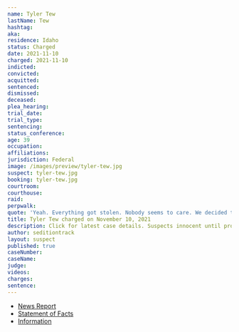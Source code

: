 ```yaml
---
name: Tyler Tew
lastName: Tew
hashtag:
aka:
residence: Idaho
status: Charged
date: 2021-11-10
charged: 2021-11-10
indicted:
convicted:
acquitted:
sentenced:
dismissed:
deceased:
plea_hearing:
trial_date:
trial_type:
sentencing:
status_conference:
age: 39
occupation:
affiliations:
jurisdiction: Federal
image: /images/preview/tyler-tew.jpg
suspect: tyler-tew.jpg
booking: tyler-tew.jpg
courtroom:
courthouse:
raid:
perpwalk:
quote: 'Yeah. Everything got stolen. Nobody seems to care. We decided to take it into our own hands by taking the capital.'
title: Tyler Tew charged on November 10, 2021
description: Click for latest case details. Suspects innocent until proven guilty.
author: seditiontrack
layout: suspect
published: true
caseNumber:
caseName:
judge:
videos:
charges:
sentence:
---
```

- [News Report](https://www.eastidahonews.com/2021/12/idaho-falls-man-arrested-for-allegedly-storming-capitol-in-jan-6-riot/)
- [Statement of Facts](https://www.justice.gov/usao-dc/case-multi-defendant/file/1458981/download)
- [Information](https://extremism.gwu.edu/sites/g/files/zaxdzs2191/f/Tyler%20Tew%20Information.pdf)
